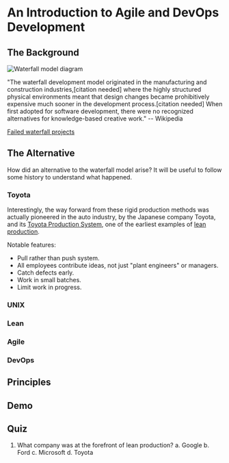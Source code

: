 # An Introduction to Agile and DevOps Development

## The Background


![Waterfall model diagram](https://upload.wikimedia.org/wikipedia/commons/thumb/e/e2/Waterfall_model.svg/700px-Waterfall_model.svg.png)

"The waterfall development model originated in the manufacturing and
construction industries,[citation needed] where the highly structured physical
environments meant that design changes became prohibitively expensive much
sooner in the development process.[citation needed] When first adopted for
software development, there were no recognized alternatives for knowledge-based
creative work." -- Wikipedia

[Failed waterfall projects](https://en.wikipedia.org/wiki/List_of_failed_and_overbudget_custom_software_projects)


## The Alternative

How did an alternative to the waterfall model arise? It will be useful to follow some history to understand what
happened.

### Toyota

Interestingly, the way forward from these rigid production methods was actually pioneered in the auto industry, by the
Japanese company Toyota, and its
[Toyota Production System](https://en.wikipedia.org/wiki/Toyota_Production_System), one of the earliest examples of
[lean production](https://en.wikipedia.org/wiki/Lean_manufacturing).

Notable features:

* Pull rather than push system.
* All employees contribute ideas, not just "plant engineers" or managers.
* Catch defects early.
* Work in small batches.
* Limit work in progress.



### UNIX


### Lean


### Agile


### DevOps


## Principles


## Demo


## Quiz

1. What company was at the forefront of lean production?
a. Google
b. Ford
c. Microsoft
d. Toyota




